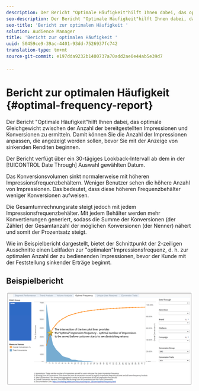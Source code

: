 ```yaml
---
description: Der Bericht "Optimale Häufigkeit"hilft Ihnen dabei, das optimale Gleichgewicht zwischen der Anzahl der bereitgestellten Impressionen und Konversionen zu ermitteln. Damit können Sie die Anzahl der Impressionen anpassen, die angezeigt werden sollen, bevor Sie mit der Anzeige von sinkenden Renditen beginnen.
seo-description: Der Bericht "Optimale Häufigkeit"hilft Ihnen dabei, das optimale Gleichgewicht zwischen der Anzahl der bereitgestellten Impressionen und Konversionen zu ermitteln. Damit können Sie die Anzahl der Impressionen anpassen, die angezeigt werden sollen, bevor Sie mit der Anzeige von sinkenden Renditen beginnen.
seo-title: 'Bericht zur optimalen Häufigkeit '
solution: Audience Manager
title: 'Bericht zur optimalen Häufigkeit '
uuid: 50459ce9-39ac-4401-93dd-7526937fc742
translation-type: tm+mt
source-git-commit: e197dda9232b1400737a70add2ae0e44ab5e39d7

---
```



# Bericht zur optimalen Häufigkeit {#optimal-frequency-report}

Der Bericht &quot;Optimale Häufigkeit&quot;hilft Ihnen dabei, das optimale Gleichgewicht zwischen der Anzahl der bereitgestellten Impressionen und Konversionen zu ermitteln. Damit können Sie die Anzahl der Impressionen anpassen, die angezeigt werden sollen, bevor Sie mit der Anzeige von sinkenden Renditen beginnen.

Der Bericht verfügt über ein 30-tägiges Lookback-Intervall ab dem in der [!UICONTROL Date Through] Auswahl gewählten Datum.

Das Konversionsvolumen sinkt normalerweise mit höheren Impressionsfrequenzbehältern. Weniger Benutzer sehen die höhere Anzahl von Impressionen. Das bedeutet, dass diese höheren Frequenzbehälter weniger Konversionen aufweisen.

Die Gesamtumrechnungsrate steigt jedoch mit jedem Impressionsfrequenzbehälter. Mit jedem Behälter werden mehr Konvertierungen generiert, sodass die Summe der Konversionen (der Zähler) der Gesamtanzahl der möglichen Konversionen (der Nenner) nähert und somit der Prozentsatz steigt.

Wie im Beispielbericht dargestellt, bietet der Schnittpunkt der 2-zeiligen Ausschnitte einen Leitfaden zur &quot;optimalen&quot;Impressionsfrequenz, d. h. zur optimalen Anzahl der zu bedienenden Impressionen, bevor der Kunde mit der Feststellung sinkender Erträge beginnt.

## Beispielbericht

![optimale Frequenz](assets/optimal-frequency1.png)